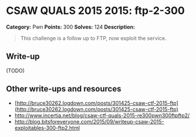 # CSAW QUALS 2015 2015: ftp-2-300

**Category:** Pwn
**Points:** 300
**Solves:** 124
**Description:**

> This challenge is a follow up to FTP, now exploit the service.


## Write-up

(TODO)

## Other write-ups and resources

* [http://bruce30262.logdown.com/posts/301425-csaw-ctf-2015-ftp](http://bruce30262.logdown.com/posts/301425-csaw-ctf-2015-ftp)
* <http://www.incertia.net/blog/csaw-ctf-quals-2015-re300pwn300ftpftp2/>
* <http://blog.bitsforeveryone.com/2015/09/writeup-csaw-2015-exploitables-300-ftp2.html>
